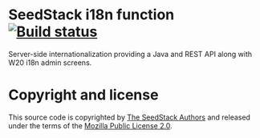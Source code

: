 # SeedStack i18n function [![Build status](https://travis-ci.org/seedstack/i18n-function.svg?branch=master)](https://travis-ci.org/seedstack/i18n-function)

Server-side internationalization providing a Java and REST API along with W20 i18n admin screens.  

# Copyright and license

This source code is copyrighted by [The SeedStack Authors](https://github.com/seedstack/seedstack/blob/master/AUTHORS) and
released under the terms of the [Mozilla Public License 2.0](https://www.mozilla.org/MPL/2.0/). 
